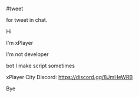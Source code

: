 #tweet

for tweet in chat.






Hi

I'm xPlayer

I'm not developer

bot I make script sometimes

xPlayer City Discord: https://discord.gg/8JmHeWRB

Bye
